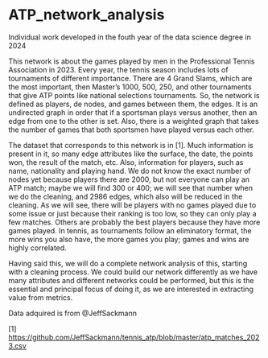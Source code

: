 # ATP_network_analysis

Individual work developed in the fouth year of the data science degree in 2024

This network is about the games played by men in the Professional Tennis Association in 2023. Every year, the tennis season includes lots of tournaments of different importance. There are 4 Grand Slams, which are the most important, then Master’s 1000, 500, 250, and other tournaments that give ATP points like national selections tournaments. So, the network is defined as players, de nodes, and games between them, the edges. It is an undirected graph in order that if a sportsman plays versus another, then an edge from one to the other is set. Also, there is a weighted graph that takes the number of games that both sportsmen have played versus each other.

The dataset that corresponds to this network is in [1]. Much information is present in it, so many edge attributes like the surface, the date, the points won, the result of the match, etc. Also, information for players, such as name, nationality and playing hand. We do not know the exact number of nodes yet because players there are 2000, but not everyone can play an ATP match; maybe we will find 300 or 400; we will see that number when we do the cleaning, and 2986 edges, which also will be reduced in the cleaning. As we will see, there will be players with no games played due to some issue or just because their ranking is too low, so they can only play a few matches. Others are probably the best players because they have more games played. In tennis, as tournaments follow an eliminatory format, the more wins you also have, the more games you play; games and wins are highly correlated.

Having said this, we will do a complete network analysis of this, starting with a cleaning process. We could build our network differently as we have many attributes and different networks could be performed, but this is the essential and principal focus of doing it, as we are interested in extracting value from metrics.

Data adquired is from @JeffSackmann

[1] https://github.com/JeffSackmann/tennis_atp/blob/master/atp_matches_2023.csv
